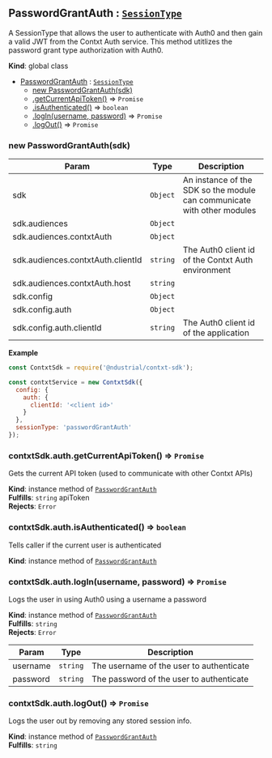 <a name="PasswordGrantAuth"></a>

## PasswordGrantAuth : [<code>SessionType</code>](./Typedefs.md#SessionType)
A SessionType that allows the user to authenticate with Auth0 and
then gain a valid JWT from the Contxt Auth service. This method
utitlizes the password grant type authorization with Auth0.

**Kind**: global class  

* [PasswordGrantAuth](#PasswordGrantAuth) : [<code>SessionType</code>](./Typedefs.md#SessionType)
    * [new PasswordGrantAuth(sdk)](#new_PasswordGrantAuth_new)
    * [.getCurrentApiToken()](#PasswordGrantAuth+getCurrentApiToken) ⇒ <code>Promise</code>
    * [.isAuthenticated()](#PasswordGrantAuth+isAuthenticated) ⇒ <code>boolean</code>
    * [.logIn(username, password)](#PasswordGrantAuth+logIn) ⇒ <code>Promise</code>
    * [.logOut()](#PasswordGrantAuth+logOut) ⇒ <code>Promise</code>

<a name="new_PasswordGrantAuth_new"></a>

### new PasswordGrantAuth(sdk)

| Param | Type | Description |
| --- | --- | --- |
| sdk | <code>Object</code> | An instance of the SDK so the module can communicate with other modules |
| sdk.audiences | <code>Object</code> |  |
| sdk.audiences.contxtAuth | <code>Object</code> |  |
| sdk.audiences.contxtAuth.clientId | <code>string</code> | The Auth0 client id of the   Contxt Auth environment |
| sdk.audiences.contxtAuth.host | <code>string</code> |  |
| sdk.config | <code>Object</code> |  |
| sdk.config.auth | <code>Object</code> |  |
| sdk.config.auth.clientId | <code>string</code> | The Auth0 client id of the application |

**Example**  
```js
const ContxtSdk = require('@ndustrial/contxt-sdk');

const contxtService = new ContxtSdk({
  config: {
    auth: {
      clientId: '<client id>'
    }
  },
  sessionType: 'passwordGrantAuth'
});
```
<a name="PasswordGrantAuth+getCurrentApiToken"></a>

### contxtSdk.auth.getCurrentApiToken() ⇒ <code>Promise</code>
Gets the current API token (used to communicate with other Contxt APIs)

**Kind**: instance method of [<code>PasswordGrantAuth</code>](#PasswordGrantAuth)  
**Fulfills**: <code>string</code> apiToken  
**Rejects**: <code>Error</code>  
<a name="PasswordGrantAuth+isAuthenticated"></a>

### contxtSdk.auth.isAuthenticated() ⇒ <code>boolean</code>
Tells caller if the current user is authenticated

**Kind**: instance method of [<code>PasswordGrantAuth</code>](#PasswordGrantAuth)  
<a name="PasswordGrantAuth+logIn"></a>

### contxtSdk.auth.logIn(username, password) ⇒ <code>Promise</code>
Logs the user in using Auth0 using a username a password

**Kind**: instance method of [<code>PasswordGrantAuth</code>](#PasswordGrantAuth)  
**Fulfills**: <code>string</code>  
**Rejects**: <code>Error</code>  

| Param | Type | Description |
| --- | --- | --- |
| username | <code>string</code> | The username of the user to authenticate |
| password | <code>string</code> | The password of the user to authenticate |

<a name="PasswordGrantAuth+logOut"></a>

### contxtSdk.auth.logOut() ⇒ <code>Promise</code>
Logs the user out by removing any stored session info.

**Kind**: instance method of [<code>PasswordGrantAuth</code>](#PasswordGrantAuth)  
**Fulfills**: <code>string</code>  
